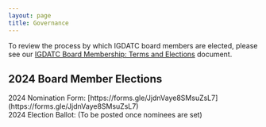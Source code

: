 ```yaml
---
layout: page
title: Governance
---
```


To review the process by which IGDATC board members are elected, please see our [IGDATC Board Membership: Terms and Elections](https://docs.google.com/document/d/1oFttRIit4bF55lbySJKh0uOc6W2oemJyteh3lKCw9g4/edit?usp=sharing) document.

<h2>2024 Board Member Elections</h2>
2024 Nomination Form: [https://forms.gle/JjdnVaye8SMsuZsL7](https://forms.gle/JjdnVaye8SMsuZsL7)
<br/>
2024 Election Ballot: (To be posted once nominees are set)